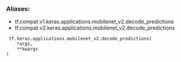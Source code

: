 ### Aliases:
- tf.compat.v1.keras.applications.mobilenet_v2.decode_predictions
- tf.compat.v2.keras.applications.mobilenet_v2.decode_predictions

```
 tf.keras.applications.mobilenet_v2.decode_predictions(
    *args,
    **kwargs
)
```
